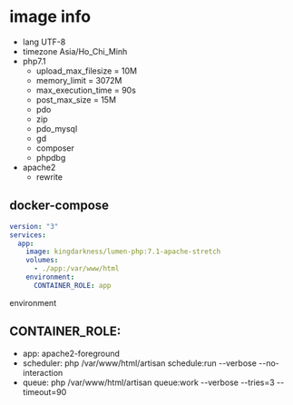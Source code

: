 # image info
- lang UTF-8
- timezone Asia/Ho_Chi_Minh
- php7.1
  + upload_max_filesize = 10M
  + memory_limit = 3072M
  + max_execution_time = 90s
  + post_max_size = 15M
  + pdo
  + zip
  + pdo_mysql
  + gd
  + composer
  + phpdbg
- apache2
  + rewrite


## docker-compose
```yaml
version: "3"
services:
  app:
    image: kingdarkness/lumen-php:7.1-apache-stretch
    volumes:
      - ./app:/var/www/html
    environment:
      CONTAINER_ROLE: app
```

environment

## CONTAINER_ROLE:
- app: apache2-foreground
- scheduler: php /var/www/html/artisan schedule:run --verbose --no-interaction
- queue: php /var/www/html/artisan queue:work --verbose --tries=3 --timeout=90